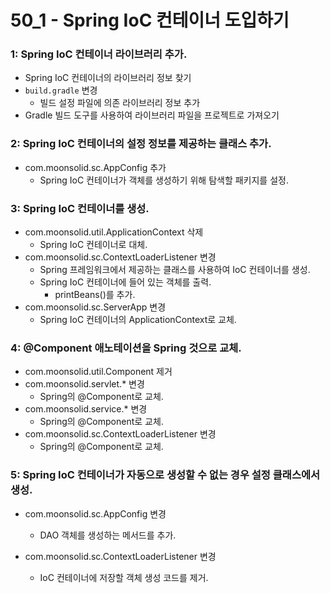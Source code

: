 # 50_1 - Spring IoC 컨테이너 도입하기





### 1: Spring IoC 컨테이너 라이브러리 추가.

- Spring IoC 컨테이너의 라이브러리 정보 찾기
- `build.gradle` 변경
  - 빌드 설정 파일에 의존 라이브러리 정보 추가
- Gradle 빌드 도구를 사용하여 라이브러리 파일을 프로젝트로 가져오기

### 2: Spring IoC 컨테이너의 설정 정보를 제공하는 클래스 추가.

- com.moonsolid.sc.AppConfig 추가
  - Spring IoC 컨테이너가 객체를 생성하기 위해 탐색할 패키지를 설정.
  
  
### 3: Spring IoC 컨테이너를 생성.

- com.moonsolid.util.ApplicationContext 삭제
  - Spring IoC 컨테이너로 대체.
- com.moonsolid.sc.ContextLoaderListener 변경 
  - Spring 프레임워크에서 제공하는 클래스를 사용하여 IoC 컨테이너를 생성.
  - Spring IoC 컨테이너에 들어 있는 객체를 출력.
    - printBeans()를 추가.
- com.moonsolid.sc.ServerApp 변경
  - Spring IoC 컨테이너의 ApplicationContext로 교체.

### 4: @Component 애노테이션을 Spring 것으로 교체.

- com.moonsolid.util.Component 제거
- com.moonsolid.servlet.* 변경
  - Spring의 @Component로 교체.
- com.moonsolid.service.* 변경
  - Spring의 @Component로 교체.
- com.moonsolid.sc.ContextLoaderListener 변경
  - Spring의 @Component로 교체.
### 5: Spring IoC 컨테이너가 자동으로 생성할 수 없는 경우 설정 클래스에서 생성.

- com.moonsolid.sc.AppConfig 변경
  
  - DAO 객체를 생성하는 메서드를 추가.  
- com.moonsolid.sc.ContextLoaderListener 변경
  
  - IoC 컨테이너에 저장할 객체 생성 코드를 제거.
  
  
  
  
